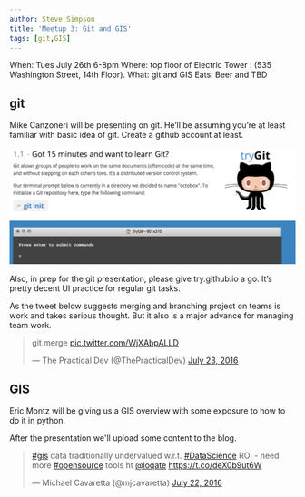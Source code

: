 ```yaml
---
author: Steve Simpson
title: 'Meetup 3: Git and GIS'
tags: [git,GIS]
---
```



When: Tues July 26th 6-8pm
Where:  top floor of Electric Tower : (535 Washington Street, 14th Floor). 
What: git and GIS
Eats: Beer and TBD






## git

Mike Canzoneri will be presenting on git. He’ll be assuming you’re at least familiar with basic idea of git. Create a github account at least.

![](/images/try_github.png)

Also, in prep for the git presentation, please give try.github.io a go. It’s pretty decent UI practice for regular git tasks.

As the tweet below suggests merging and branching project on teams is work and takes serious thought. But it also is a major advance for managing team work.

<blockquote class="twitter-tweet" data-lang="en"><p lang="en" dir="ltr">git merge <a href="https://t.co/WjXAbpALLD">pic.twitter.com/WjXAbpALLD</a></p>&mdash; The Practical Dev (@ThePracticalDev) <a href="https://twitter.com/ThePracticalDev/status/756864968088256512">July 23, 2016</a></blockquote>

## GIS

Eric Montz will be giving us a GIS overview with some exposure to how to do it in python.

After the presentation we'll upload some content to the blog.


<blockquote class="twitter-tweet" data-lang="en"><p lang="en" dir="ltr"><a href="https://twitter.com/hashtag/gis?src=hash">#gis</a> data traditionally undervalued w.r.t. <a href="https://twitter.com/hashtag/DataScience?src=hash">#DataScience</a> ROI - need more <a href="https://twitter.com/hashtag/opensource?src=hash">#opensource</a> tools ht <a href="https://twitter.com/loqate">@loqate</a>  <a href="https://t.co/deX0b9ut6W">https://t.co/deX0b9ut6W</a></p>&mdash; Michael Cavaretta (@mjcavaretta) <a href="https://twitter.com/mjcavaretta/status/756511769103835136">July 22, 2016</a></blockquote>


<script async src="//platform.twitter.com/widgets.js" charset="utf-8"></script>